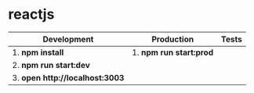 # reactjs
| Development                           | Production                  | Tests |
| ------------------------------------- | --------------------------- | ----- |
| 1. **npm install**                    |  1. **npm run start:prod**
| 2. **npm run start:dev**              |  |
| 3. **open http://localhost:3003**     |  |